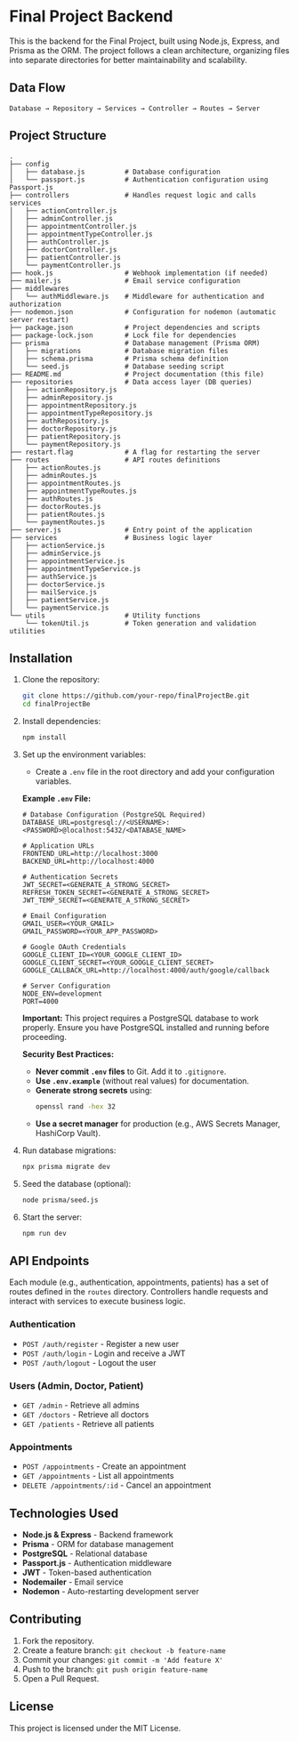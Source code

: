 ﻿# Final Project Backend

This is the backend for the Final Project, built using Node.js, Express, and Prisma as the ORM. The project follows a clean architecture, organizing files into separate directories for better maintainability and scalability.

## Data Flow

```
Database → Repository → Services → Controller → Routes → Server
```

## Project Structure

```
.
├── config
│   ├── database.js          # Database configuration
│   └── passport.js          # Authentication configuration using Passport.js
├── controllers              # Handles request logic and calls services
│   ├── actionController.js
│   ├── adminController.js
│   ├── appointmentController.js
│   ├── appointmentTypeController.js
│   ├── authController.js
│   ├── doctorController.js
│   ├── patientController.js
│   └── paymentController.js
├── hook.js                  # Webhook implementation (if needed)
├── mailer.js                # Email service configuration
├── middlewares
│   └── authMiddleware.js    # Middleware for authentication and authorization
├── nodemon.json             # Configuration for nodemon (automatic server restart)
├── package.json             # Project dependencies and scripts
├── package-lock.json        # Lock file for dependencies
├── prisma                   # Database management (Prisma ORM)
│   ├── migrations           # Database migration files
│   ├── schema.prisma        # Prisma schema definition
│   └── seed.js              # Database seeding script
├── README.md                # Project documentation (this file)
├── repositories             # Data access layer (DB queries)
│   ├── actionRepository.js
│   ├── adminRepository.js
│   ├── appointmentRepository.js
│   ├── appointmentTypeRepository.js
│   ├── authRepository.js
│   ├── doctorRepository.js
│   ├── patientRepository.js
│   └── paymentRepository.js
├── restart.flag             # A flag for restarting the server
├── routes                   # API routes definitions
│   ├── actionRoutes.js
│   ├── adminRoutes.js
│   ├── appointmentRoutes.js
│   ├── appointmentTypeRoutes.js
│   ├── authRoutes.js
│   ├── doctorRoutes.js
│   ├── patientRoutes.js
│   └── paymentRoutes.js
├── server.js                # Entry point of the application
├── services                 # Business logic layer
│   ├── actionService.js
│   ├── adminService.js
│   ├── appointmentService.js
│   ├── appointmentTypeService.js
│   ├── authService.js
│   ├── doctorService.js
│   ├── mailService.js
│   ├── patientService.js
│   └── paymentService.js
└── utils                    # Utility functions
    └── tokenUtil.js         # Token generation and validation utilities
```

## Installation

1. Clone the repository:
   ```sh
   git clone https://github.com/your-repo/finalProjectBe.git
   cd finalProjectBe
   ```
2. Install dependencies:
   ```sh
   npm install
   ```
3. Set up the environment variables:

   - Create a `.env` file in the root directory and add your configuration variables.

   **Example `.env` File:**

   ```env
   # Database Configuration (PostgreSQL Required)
   DATABASE_URL=postgresql://<USERNAME>:<PASSWORD>@localhost:5432/<DATABASE_NAME>

   # Application URLs
   FRONTEND_URL=http://localhost:3000
   BACKEND_URL=http://localhost:4000

   # Authentication Secrets
   JWT_SECRET=<GENERATE_A_STRONG_SECRET>
   REFRESH_TOKEN_SECRET=<GENERATE_A_STRONG_SECRET>
   JWT_TEMP_SECRET=<GENERATE_A_STRONG_SECRET>

   # Email Configuration
   GMAIL_USER=<YOUR_GMAIL>
   GMAIL_PASSWORD=<YOUR_APP_PASSWORD>

   # Google OAuth Credentials
   GOOGLE_CLIENT_ID=<YOUR_GOOGLE_CLIENT_ID>
   GOOGLE_CLIENT_SECRET=<YOUR_GOOGLE_CLIENT_SECRET>
   GOOGLE_CALLBACK_URL=http://localhost:4000/auth/google/callback

   # Server Configuration
   NODE_ENV=development
   PORT=4000
   ```

   **Important:** This project requires a PostgreSQL database to work properly. Ensure you have PostgreSQL installed and running before proceeding.

   **Security Best Practices:**

   - **Never commit `.env` files** to Git. Add it to `.gitignore`.
   - **Use `.env.example`** (without real values) for documentation.
   - **Generate strong secrets** using:
     ```sh
     openssl rand -hex 32
     ```
   - **Use a secret manager** for production (e.g., AWS Secrets Manager, HashiCorp Vault).

4. Run database migrations:
   ```sh
   npx prisma migrate dev
   ```
5. Seed the database (optional):
   ```sh
   node prisma/seed.js
   ```
6. Start the server:
   ```sh
   npm run dev
   ```

## API Endpoints

Each module (e.g., authentication, appointments, patients) has a set of routes defined in the `routes` directory. Controllers handle requests and interact with services to execute business logic.

### Authentication

- `POST /auth/register` - Register a new user
- `POST /auth/login` - Login and receive a JWT
- `POST /auth/logout` - Logout the user

### Users (Admin, Doctor, Patient)

- `GET /admin` - Retrieve all admins
- `GET /doctors` - Retrieve all doctors
- `GET /patients` - Retrieve all patients

### Appointments

- `POST /appointments` - Create an appointment
- `GET /appointments` - List all appointments
- `DELETE /appointments/:id` - Cancel an appointment

## Technologies Used

- **Node.js & Express** - Backend framework
- **Prisma** - ORM for database management
- **PostgreSQL** - Relational database
- **Passport.js** - Authentication middleware
- **JWT** - Token-based authentication
- **Nodemailer** - Email service
- **Nodemon** - Auto-restarting development server

## Contributing

1. Fork the repository.
2. Create a feature branch: `git checkout -b feature-name`
3. Commit your changes: `git commit -m 'Add feature X'`
4. Push to the branch: `git push origin feature-name`
5. Open a Pull Request.

## License

This project is licensed under the MIT License.
